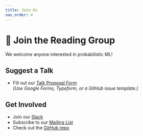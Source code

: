 ```yaml
---
title: Join Us
nav_order: 4
---
```


# 🙌 Join the Reading Group

We welcome anyone interested in probabilistic ML!

## Suggest a Talk
- Fill out our [Talk Proposal Form](https://forms.gle/...)  
  *(Use Google Forms, Typeform, or a GitHub issue template.)*

## Get Involved
- Join our [Slack](https://...)  
- Subscribe to our [Mailing List](https://...)  
- Check out the [GitHub repo](https://github.com/...)  
